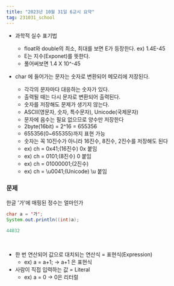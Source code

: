 ```yaml
---
title: "2023년 10월 31일 6교시 요약"
tag: 231031_school
---
```


- 과학적 실수 표기법
  - float와 double의 최소, 최대를 보면 E가 등장한다. ex) 1.4E-45
  - E는 지수(Exponet)를 뜻한다.
  - 풀어써보면 1.4 X 10^-45

- char 에 들어가는 문자는 숫자로 변환되어 메모리에 저장된다.
  - 각각의 문자마다 대응하는 숫자가 있다.
  - 출력될 때는 다시 문자로 변환되어 출력된다.
  - 숫자를 저장해도 문제가 생기지 않는다.
  - ASCII(영문자, 숫자, 특수문자), Unicode(국제문자)
  - 문자에 음수는 필요 없으므로 양수만 저장한다
  - 2byte(16bit) = 2^16 = 655356 
  - 655356(0~655355)까지 표현 가능
  - 숫자는 꼭 10진수가 아니라 16진수, 8진수, 2진수를 저장해도 된다
  - ex) ch = 0x41;(16진수) 0x 붙임
  - ex) ch = 0101;(8진수)  0 붙임
  - ex) ch = 01000001;(2진수)
  - ex) ch = \u0041;(Unicode)  \u 붙임

### 문제
한글 '가'에 매핑된 정수는 얼마인가
```java
char a = '가';
System.out.println((int)a);
```
```java
44032
```
<br>

- 한 번 연산되어 값으로 대치되는 연산식 = 표현식(Expression)
  - ex) a = a+1; -> a+1 은 표현식
- 사람이 직접 입력하는 값 = Literal
  - ex) a = 0 -> 0은 리터럴